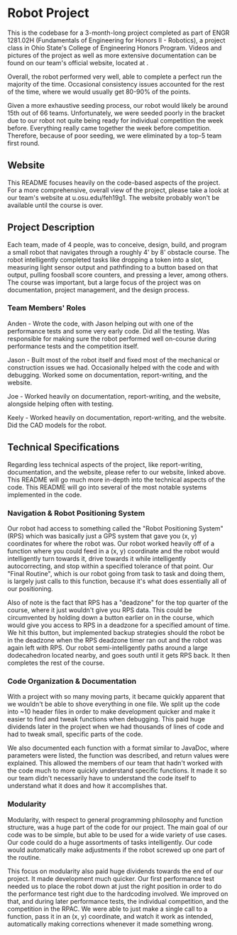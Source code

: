 # Robot Project

This is the codebase for a 3-month-long project completed as part of ENGR 1281.02H (Fundamentals of Engineering for Honors II - Robotics), a project class in Ohio State's College of Engineering Honors Program. Videos and pictures of the project as well as more extensive documentation can be found on our team's official website, located at <URL>. 

Overall, the robot performed very well, able to complete a perfect run the majority of the time. Occasional consistency issues accounted for the rest of the time, where we would usually get 80-90% of the points. 

Given a more exhaustive seeding process, our robot would likely be around 15th out of 66 teams. Unfortunately, we were seeded poorly in the bracket due to our robot not quite being ready for individual competition the week before. Everything really came together the week before competition. Therefore, because of poor seeding, we were eliminated by a top-5 team first round.

## Website

This README focuses heavily on the code-based aspects of the project. For a more comprehensive, overall view of the project, please take a look at our team's website at  u.osu.edu/feh19g1. The website probably won't be available until the course is over.


## Project Description 

Each team, made of 4 people, was to conceive, design, build, and program a small robot that navigates through a roughly 4' by 8' obstacle course. The robot intelligently completed tasks like dropping a token into a slot, measuring light sensor output and pathfinding to a button based on that output, pulling foosball score counters, and pressing a lever, among others. The course was important, but a large focus of the project was on documentation, project management, and the design process.

### Team Members' Roles

Anden - Wrote the code, with Jason helping out with one of the performance tests and some very early code. Did all the testing. Was responsible for making sure the robot performed well on-course during performance tests and the competition itself. 

Jason - Built most of the robot itself and fixed most of the mechanical or construction issues we had. Occasionally helped with the code and with debugging. Worked some on documentation, report-writing, and the website. 

Joe - Worked heavily on documentation, report-writing, and the website, alongside helping often with testing. 

Keely - Worked heavily on documentation, report-writing, and the website. Did the CAD models for the robot. 

## Technical Specifications 

Regarding less technical aspects of the project, like report-writing, documentation, and the website, please refer to our website, linked above. This README will go much more in-depth into the technical aspects of the code. This README will go into several of the most notable systems implemented in the code. 

### Navigation & Robot Positioning System
Our robot had access to something called the "Robot Positioning System" (RPS) which was basically just a GPS system that gave you (x, y) coordinates for where the robot was. Our robot worked heavily off of a function where you could feed in a (x, y) coordinate and the robot would intelligently turn towards it, drive towards it while intelligently autocorrecting, and stop within a specified tolerance of that point. Our "Final Routine", which is our robot going from task to task and doing them, is largely just calls to this function, because it's what does essentially all of our positioning. 

Also of note is the fact that RPS has a "deadzone" for the top quarter of the course, where it just wouldn't give you RPS data. This could be circumvented by holding down a button earlier on in the course, which would give you access to RPS in a deadzone for a specified amount of time. We hit this button, but implemented backup strategies should the robot be in the deadzone when the RPS deadzone timer ran out and the robot was again left with RPS. Our robot semi-intelligently paths around a large dodecahedron located nearby, and goes south until it gets RPS back. It then completes the rest of the course. 

### Code Organization & Documentation

With a project with so many moving parts, it became quickly apparent that we wouldn't be able to shove everything in one file. We split up the code into ~10 header files in order to make development quicker and make it easier to find and tweak functions when debugging. This paid huge dividends later in the project when we had thousands of lines of code and had to tweak small, specific parts of the code. 

We also documented each function with a format similar to JavaDoc, where parameters were listed, the function was described, and return values were explained. This allowed the members of our team that hadn't worked with the code much to more quickly understand specific functions. It made it so our team didn't necessarily have to understand the code itself to understand what it does and how it accomplishes that. 

### Modularity

Modularity, with respect to general programming philosophy and function structure, was a huge part of the code for our project. The main goal of our code was to be simple, but able to be used for a wide variety of use cases. Our code could do a huge assortments of tasks intelligently. Our code would automatically make adjustments if the robot screwed up one part of the routine. 

This focus on modularity also paid huge dividends towards the end of our project. It made development much quicker. Our first performance test needed us to place the robot down at just the right position in order to do the performance test right due to the hardcoding involved. We improved on that, and during later performance tests, the individual competition, and the competition in the RPAC. We were able to just make a single call to a function, pass it in an (x, y) coordinate, and watch it work as intended, automatically making corrections whenever it made something wrong. 

